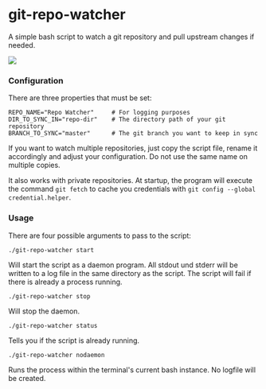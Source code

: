 # git-repo-watcher

A simple bash script to watch a git repository and pull upstream changes if needed. 

![](https://github.com/kolbasa/git-repo-watcher/blob/images/Git-Repo-Watcher.gif)

### Configuration

There are three properties that must be set:
```
REPO_NAME="Repo Watcher"     # For logging purposes
DIR_TO_SYNC_IN="repo-dir"    # The directory path of your git repository
BRANCH_TO_SYNC="master"      # The git branch you want to keep in sync
```

If you want to watch multiple repositories, just copy the script file, rename it accordingly and adjust your configuration. Do not use the same name on multiple copies.

It also works with private repositories. At startup, the program will execute the command `git fetch` to cache you credentials with `git config --global credential.helper`.

### Usage

There are four possible arguments to pass to the script:
```
./git-repo-watcher start
```
Will start the script as a daemon program. All stdout und stderr will be written to a log file in the same directory as the script. The script will fail if there is already a process running.

```
./git-repo-watcher stop
```
Will stop the daemon.

```
./git-repo-watcher status
```
Tells you if the script is already running.

```
./git-repo-watcher nodaemon
```
Runs the process within the terminal's current bash instance. No logfile will be created. 

